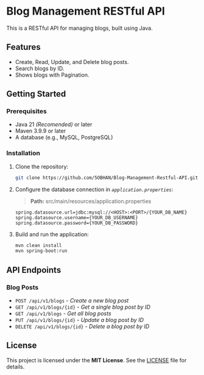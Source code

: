 # Blog Management RESTful API

This is a RESTful API for managing blogs, built using Java.

## Features

- Create, Read, Update, and Delete blog posts.
- Search blogs by ID.
- Shows blogs with Pagination.

## Getting Started

### Prerequisites

- Java 21 _(Recomended)_ or later
- Maven 3.9.9 or later
- A database (e.g., MySQL, PostgreSQL)

### Installation

1. Clone the repository:
    
    ```sh
    git clone https://github.com/5OBHAN/Blog-Management-Restful-API.git && cd Blog-Management-Restful-API
    ```

2. Configure the database connection in _`application.properties`_:
    
    > **Path:** src/main/resources/application.properties
    
    ```properties
    spring.datasource.url=jdbc:mysql://<HOST>:<PORT>/{YOUR_DB_NAME}
    spring.datasource.username={YOUR_DB_USERNAME}
    spring.datasource.password={YOUR_DB_PASSWORD}
    ```

3. Build and run the application:
    ```sh
    mvn clean install
    mvn spring-boot:run
    ```

## API Endpoints

### Blog Posts
- `POST /api/v1/blogs` - _Create a new blog post_
- `GET /api/v1/blogs/{id}` - _Get a single blog post by ID_
- `GET /api/v1/blogs` - _Get all blog posts_
- `PUT /api/v1/blogs/{id}` - _Update a blog post by ID_
- `DELETE /api/v1/blogs/{id}` - _Delete a blog post by ID_

## License
This project is licensed under the **MIT License**. See the [LICENSE](LICENSE) file for details.
